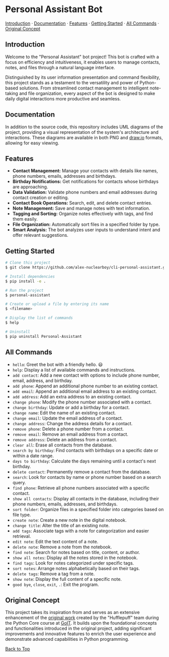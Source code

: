 # Personal Assistant Bot

[Introduction](#introduction) · [Documentation](#documentation) · [Features](#features) · [Getting Started](#getting-started) · [All Commands](#all-commands) · [Original Concept](#original-concept)

## Introduction

Welcome to the "Personal Assistant" bot project! This bot is crafted with a focus on efficiency and intuitiveness, it enables users to manage contacts, notes, and files through a natural language interface.

Distinguished by its user information presentation and command flexibility, this project stands as a testament to the versatility and power of Python-based solutions.
From streamlined contact management to intelligent note-taking and file organization, every aspect of the bot is designed to make daily digital interactions more productive and seamless.

## Documentation

In addition to the source code, this repository includes UML diagrams of the project, providing a visual representation of the system's architecture and interactions.
These diagrams are available in both PNG and [draw.io](https://app.diagrams.net/) formats, allowing for easy viewing.

## Features

-   **Contact Management:** Manage your contacts with details like names, phone numbers, emails, addresses and birthdays.
-   **Birthday Notifications:** Get notifications for contacts whose birthdays are approaching.
-   **Data Validation:** Validate phone numbers and email addresses during contact creation or editing.
-   **Contact Book Operations:** Search, edit, and delete contact entries.
-   **Note Management:** Save and manage notes with text information.
-   **Tagging and Sorting:** Organize notes effectively with tags, and find them easily.
-   **File Organization:** Automatically sort files in a specified folder by type.
-   **Smart Analysis:** The bot analyzes user inputs to understand intent and offer relevant suggestions.

## Getting Started

```bash
# Clone this project
$ git clone https://github.com/alex-nuclearboy/cli-personal-assistant.git

# Install dependencies
$ pip install -e .

# Run the project
$ personal-assistant

# Create or upload a file by entering its name
$ <filename>

# Display the list of commands
$ help

# Uninstall
$ pip uninstall Personal-Assistant
```

## All Commands

-   `hello`: Greet the bot with a friendly hello. 😃
-   `help`: Display a list of available commands and instructions.
-   `add contact`: Add a new contact with options to include phone number, email, address, and birthday.
-   `add phone`: Append an additional phone number to an existing contact.
-   `add email`: Append an additional email address to an existing contact.
-   `add address`: Add an extra address to an existing contact.
-   `change phone`: Modify the phone number associated with a contact.
-   `change birthday`: Update or add a birthday for a contact.
-   `change name`: Edit the name of an existing contact.
-   `change email`: Update the email address of a contact.
-   `change address`: Change the address details for a contact.
-   `remove phone`: Delete a phone number from a contact.
-   `remove email`: Remove an email address from a contact.
-   `remove address`: Delete an address from a contact.
-   `clear all`: Erase all contacts from the database.
-   `search by birthday`: Find contacts with birthdays on a specific date or within a date range.
-   `days to birthday`: Calculate the days remaining until a contact's next birthday.
-   `delete contact`: Permanently remove a contact from the database.
-   `search`: Look for contacts by name or phone number based on a search query.
-   `find phone`: Retrieve all phone numbers associated with a specific contact.
-   `show all contacts`: Display all contacts in the database, including their phone numbers, emails, addresses, and birthdays.
-   `sort folder`: Organize files in a specified folder into categories based on file type.
-   `create note`: Create a new note in the digital notebook.
-   `change title`: Alter the title of an existing note.
-   `add tags`: Associate tags with a note for categorization and easier retrieval.
-   `edit note`: Edit the text content of a note.
-   `delete note`: Remove a note from the notebook.
-   `find note`: Search for notes based on title, content, or author.
-   `show all notes`: Display all the notes stored in the notebook.
-   `find tags`: Look for notes categorized under specific tags.
-   `sort notes`: Arrange notes alphabetically based on their tags.
-   `delete tags`: Remove a tag from a note.
-   `show note`: Display the full content of a specific note.
-   `good bye`, `close`, `exit`, `.`: Exit the program.

## Original Concept

This project takes its inspiration from and serves as an extensive enhancement of the [original work](https://github.com/ArleKinG44/GOIT_Projekt_group_3) created by the "Hufflepuff" team during the Python Core course at [GoIT](https://goit.global/ua/). It builds upon the foundational concepts and functionalities introduced in the original project, adding significant improvements and innovative features to enrich the user experience and demonstrate advanced capabilities in Python programming.

[Back to Top](#personal-assistant-bot)
